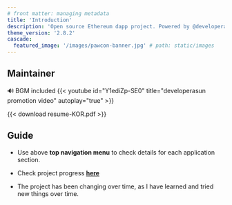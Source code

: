 ```yaml
---
# front matter: managing metadata
title: 'Introduction'
description: 'Open source Ethereum dapp project. Powered by @developerasun.'
theme_version: '2.8.2'
cascade:
  featured_image: '/images/pawcon-banner.jpg' # path: static/images
---
```


## Maintainer

🔊 BGM included
{{< youtube id="Y1ediZp-SE0" title="developerasun promotion video" autoplay="true" >}}

{{< download resume-KOR.pdf >}}

## Guide

- Use above **top navigation menu** to check details for each application section.

- Check project progress **[here](https://github.com/orgs/asunlabs/projects/3/views/1)**

- The project has been changing over time, as I have learned and tried new things over time.
